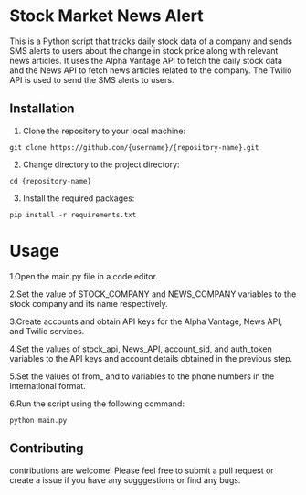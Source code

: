 # Stock Market News Alert

This is a Python script that tracks daily stock data of a company and sends SMS alerts to users about the change in stock price along with relevant news articles. It uses the Alpha Vantage API to fetch the daily stock data and the News API to fetch news articles related to the company. The Twilio API is used to send the SMS alerts to users.

## Installation
1. Clone the repository to your local machine:
 ```
 git clone https://github.com/{username}/{repository-name}.git
```
2. Change directory to the project directory:
```
cd {repository-name}
```
3. Install the required packages:
```
pip install -r requirements.txt
```
# Usage
1.Open the main.py file in a code editor.

2.Set the value of STOCK_COMPANY and NEWS_COMPANY variables to the stock company and its name respectively.

3.Create accounts and obtain API keys for the Alpha Vantage, News API, and Twilio services.

4.Set the values of stock_api, News_API, account_sid, and auth_token variables to the API keys and account details obtained in the previous step.

5.Set the values of from_ and to variables to the phone numbers in the international format.

6.Run the script using the following command:
```
python main.py

```
## Contributing
contributions are welcome! Please feel free to submit a pull request or create a issue if you have any sugggestions or find any bugs.




